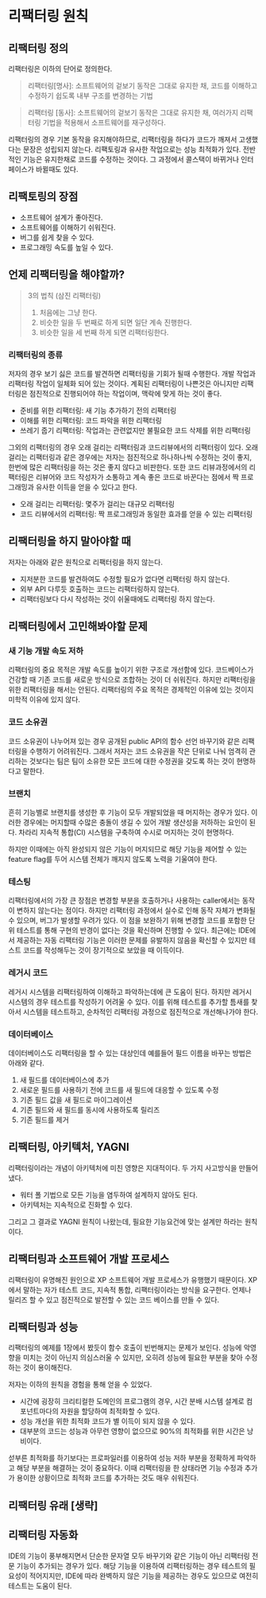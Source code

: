 # 리팩터링 원칙

## 리팩터링 정의

리팩터링은 이하의 단어로 정의한다.

> 리팩터링[명사]: 소프트웨어의 겉보기 동작은 그대로 유지한 채, 코드를 이해하고 수정하기 쉽도록 내부 구조를 변경하는 기법

> 리팩터링 [동사]: 소프트웨어의 겉보기 동작은 그대로 유지한 채, 여러가지 리팩터링 기법을 적용해서 소프트웨어를 재구성하다.

리팩터링의 경우 기본 동작을 유지해야하므로, 리팩터링을 하다가 코드가 깨져서 고생했다는 문장은 성립되지 않는다. 리팩토링과 유사한 작업으로는 성능 최적화가 있다. 전반적인 기능은 유지한채로 코드를 수정하는 것이다. 그 과정에서 콜스택이 바뀌거나 인터페이스가 바뀔때도 있다.

## 리팩토링의 장점

- 소프트웨어 설계가 좋아진다.
- 소프트웨어를 이해하기 쉬워진다.
- 버그를 쉽게 찾을 수 있다.
- 프로그래밍 속도를 높일 수 있다.

## 언제 리팩터링을 해야할까?

> 3의 법칙 (삼진 리팩터링)
>
> 1. 처음에는 그냥 한다.
> 2. 비슷한 일을 두 번째로 하게 되면 일단 계속 진행한다.
> 3. 비슷한 일을 세 번째 하게 되면 리팩터링한다.

### 리팩터링의 종류

저자의 경우 보기 싫은 코드를 발견하면 리팩터링을 기회가 될때 수행한다. 개발 작업과 리팩터링 작업이 일체화 되어 있는 것이다. 계획된 리팩터링이 나쁜것은 아니지만 리팩터링은 점진적으로 진행되어야 하는 작업이며, 맥락에 맞게 하는 것이 좋다.

- 준비를 위한 리팩터링: 새 기능 추가하기 전의 리팩터링
- 이해를 위한 리팩터링: 코드 파악을 위한 리팩터링
- 쓰레기 줍기 리팩터링: 작업과는 관련없지만 불필요한 코드 삭제를 위한 리팩터링

그외의 리팩터링의 경우 오래 걸리는 리팩터링과 코드리뷰에서의 리팩터링이 있다. 오래 걸리는 리팩터링과 같은 경우에는 저자는 점진적으로 하나하나씩 수정하는 것이 좋지, 한번에 많은 리팩터링을 하는 것은 좋지 않다고 비판한다. 또한 코드 리뷰과정에서의 리팩터링은 리뷰어와 코드 작성자가 소통하고 계속 좋은 코드로 바꾼다는 점에서 짝 프로그래밍과 유사한 이득을 얻을 수 있다고 한다.

- 오래 걸리는 리팩터링: 몇주가 걸리는 대규모 리팩터링
- 코드 리뷰에서의 리팩터링: 짝 프로그래밍과 동일한 효과를 얻을 수 있는 리팩터링

## 리팩터링을 하지 말아야할 때

저자는 아래와 같은 원칙으로 리팩터링을 하지 않는다.

- 지저분한 코드를 발견하여도 수정할 필요가 없다면 리팩터링 하지 않는다.
- 외부 API 다루듯 호출하는 코드는 리팩터링하지 않는다.
- 리팩터링보다 다시 작성하는 것이 쉬울때에도 리팩터링 하지 않는다.

## 리팩터링에서 고민해봐야할 문제

### 새 기능 개발 속도 저하

리팩터링의 중요 목적은 개발 속도를 높이기 위한 구조로 개선함에 있다. 코드베이스가 건강할 때 기존 코드를 새로운 방식으로 조합하는 것이 더 쉬워진다. 하지만 리팩터링을 위한 리팩터링을 해서는 안된다. 리팩터링의 주요 목적은 경제적인 이유에 있는 것이지 미학적 이유에 있지 않다.

### 코드 소유권

코드 소유권이 나누어져 있는 경우 공개된 public API의 함수 선언 바꾸기와 같은 리팩터링을 수행하기 어려워진다. 그래서 저자는 코드 소유권을 작은 단위로 나눠 엄격히 관리하는 것보다는 팀은 팀이 소유한 모든 코드에 대한 수정권을 갖도록 하는 것이 현명하다고 말한다.

### 브랜치

흔히 기능별로 브랜치를 생성한 후 기능이 모두 개발되었을 때 머지하는 경우가 있다. 이러한 경우에는 머지할때 수많은 충돌이 생길 수 있어 개발 생산성을 저하하는 요인이 된다. 차라리 지속적 통합(CI) 시스템을 구축하여 수시로 머지하는 것이 현명하다.

하지만 이때에는 아직 완성되지 않은 기능이 머지되므로 해당 기능을 제어할 수 있는 feature flag를 두어 시스템 전체가 깨지지 않도록 노력을 기울여야 한다.

### 테스팅

리팩터링에서의 가장 큰 장점은 변경할 부분을 호출하거나 사용하는 caller에서는 동작이 변하지 않는다는 점이다. 하지만 리팩터링 과정에서 실수로 인해 동작 자체가 변화될 수 있으며, 버그가 발생할 우려가 있다. 이 점을 보완하기 위해 변경할 코드를 포함한 단위 테스트를 통해 구현의 반경이 없다는 것을 확신하며 진행할 수 있다. 최근에는 IDE에서 제공하는 자동 리팩터링 기능은 이러한 문제를 유발하지 않음을 확신할 수 있지만 테스트 코드를 작성해두는 것이 장기적으로 보았을 때 이득이다.

### 레거시 코드

레거시 시스템을 리팩터링하여 이해하고 파악하는데에 큰 도움이 된다. 하지만 레거시 시스템의 경우 테스트를 작성하기 어려울 수 있다. 이를 위해 테스트를 추가할 틈새를 찾아서 시스템을 테스트하고, 순차적인 리팩터링 과정으로 점진적으로 개선해나가야 한다.

### 데이터베이스

데이터베이스도 리팩터링을 할 수 있는 대상인데 예를들어 필드 이름을 바꾸는 방법은 아래와 같다.

1. 새 필드를 데이터베이스에 추가
2. 새로운 필드를 사용하기 전에 코드를 새 필드에 대응할 수 있도록 수정
3. 기존 필드 값을 새 필드로 마이그레이션
4. 기존 필드와 새 필드를 동시에 사용하도록 릴리즈
5. 기존 필드를 제거

## 리팩터링, 아키텍처, YAGNI

리팩터링이라는 개념이 아키텍처에 미친 영향은 지대적이다. 두 가지 사고방식을 만들어 냈다.

- 워터 폴 기법으로 모든 기능을 염두하여 설계하지 않아도 된다.
- 아키텍처는 지속적으로 진화할 수 있다.

그리고 그 결과로 YAGNI 원칙이 나왔는데, 필요한 기능요건에 맞는 설계만 하라는 원칙이다.

## 리팩터링과 소프트웨어 개발 프로세스

리팩터링이 유명해진 원인으로 XP 소프트웨어 개발 프로세스가 유행했기 때문이다. XP에서 말하는 자가 테스트 코드, 지속적 통합, 리팩터링이라는 방식을 요구한다. 언제나 릴리즈 할 수 있고 점진적으로 발전할 수 있는 코드 베이스를 만들 수 있다.

## 리팩터링과 성능

리팩터링의 예제를 1장에서 봤듯이 함수 호출이 빈번해지는 문제가 보인다. 성능에 악영향을 미치는 것이 아닌지 의심스러울 수 있지만, 오히려 성능에 필요한 부분을 찾아 수정하는 것이 용이해진다.

저자는 이하의 원칙을 경험을 통해 얻을 수 있었다.

- 시간에 굉장히 크리티컬한 도메인의 프로그램의 경우, 시간 분배 시스템 설계로 컴포넌트마다의 자원을 할당하여 최적화할 수 있다.
- 성능 개선을 위한 최적화 코드가 별 이득이 되지 않을 수 있다.
- 대부분의 코드는 성능과 아무런 영향이 없으므로 90%의 최적화를 위한 시간은 낭비이다.

섣부른 최적화를 하기보다는 프로파일러를 이용하여 성능 저하 부분을 정확하게 파악하고 해당 부분을 해결하는 것이 중요하다. 이때 리팩터링을 한 상태라면 기능 수정과 추가가 용이한 상황이므로 최적화 코드를 추가하는 것도 매우 쉬워진다.

## 리팩터링 유래 [생략]

## 리팩터링 자동화

IDE의 기능이 풍부해지면서 단순한 문자열 모두 바꾸기와 같은 기능이 아닌 리팩터링 전문 기능이 추가되는 경우가 있다. 해당 기능을 이용하여 리팩터링하는 경우 테스트의 필요성이 적어지지만, IDE에 따라 완벽하지 않은 기능을 제공하는 경우도 있으므로 여전히 테스트는 도움이 된다.